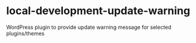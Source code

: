 # local-development-update-warning
WordPress plugin to provide update warning message for selected plugins/themes

